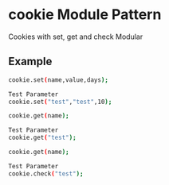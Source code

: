# cookie Module Pattern

Cookies with set, get and check Modular

## Example

```sh
cookie.set(name,value,days);

Test Parameter
cookie.set("test","test",10);

cookie.get(name);

Test Parameter
cookie.get("test");

cookie.get(name);

Test Parameter
cookie.check("test");
```